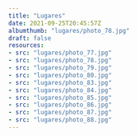 ```yaml
---
title: "Lugares"
date: 2021-09-25T20:45:57Z
albumthumb: "lugares/photo_78.jpg"
draft: false
resources:
- src: "lugares/photo_77.jpg"
- src: "lugares/photo_78.jpg"
- src: "lugares/photo_79.jpg"
- src: "lugares/photo_80.jpg"
- src: "lugares/photo_83.jpg"
- src: "lugares/photo_84.jpg"
- src: "lugares/photo_85.jpg"
- src: "lugares/photo_86.jpg"
- src: "lugares/photo_87.jpg"
- src: "lugares/photo_88.jpg"
---
```

